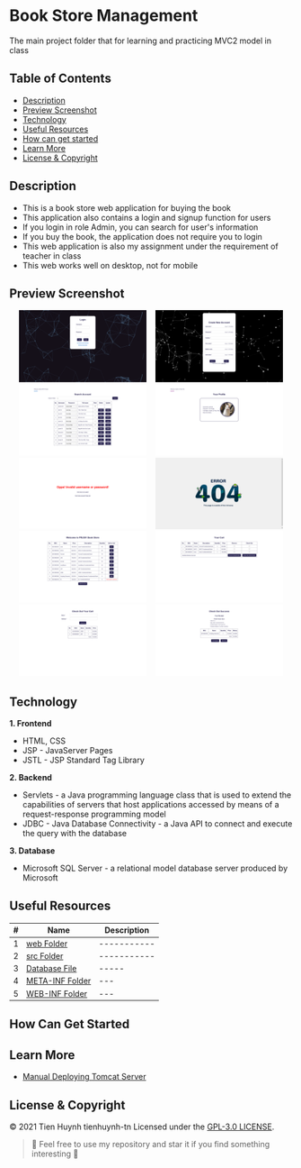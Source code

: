 # Book Store Management

The main project folder that for learning and practicing MVC2 model in class

## Table of Contents
- [Description](#description)
- [Preview Screenshot](#preview-screenshot)
- [Technology](#technology)
- [Useful Resources](#useful-resources)
- [How can get started](#how-can-get-started)
- [Learn More](#learn-more)
- [License & Copyright](#license--copyright)

## Description
- This is a book store web application for buying the book
- This application also contains a login and signup function for users
- If you login in role Admin, you can search for user's information
- If you buy the book, the application does not require you to login 
- This web application is also my assignment under the requirement of teacher in class
- This web works well on desktop, not for mobile

## Preview Screenshot

<div align="center">
  <img src="https://github.com/tienhuynh-tn/java-web-application-development-prj301/blob/master/Images/Book-Store-Project/LoginPage.png" alt="Login Page" width="45%"></img> &nbsp;&nbsp; <img src="https://github.com/tienhuynh-tn/java-web-application-development-prj301/blob/master/Images/Book-Store-Project/SignUpPage.png" alt="SignUp Page" width="45%"></img>
  <img src="https://github.com/tienhuynh-tn/java-web-application-development-prj301/blob/master/Images/Book-Store-Project/SearchPage.png" alt="Search Page" width="45%"></img> &nbsp;&nbsp; <img src="https://github.com/tienhuynh-tn/java-web-application-development-prj301/blob/master/Images/Book-Store-Project/Profile.png" alt="Profile" width="45%"></img>
  <img src="https://github.com/tienhuynh-tn/java-web-application-development-prj301/blob/master/Images/Book-Store-Project/Invalid.png" alt="Invalid" width="45%"></img> &nbsp;&nbsp; <img src="https://github.com/tienhuynh-tn/java-web-application-development-prj301/blob/master/Images/Book-Store-Project/Error404.png" alt="Error 404" width="45%"></img>
  <img src="https://github.com/tienhuynh-tn/java-web-application-development-prj301/blob/master/Images/Book-Store-Project/BookStore.png" alt="Book Store" width="45%"></img> &nbsp;&nbsp; <img src="https://github.com/tienhuynh-tn/java-web-application-development-prj301/blob/master/Images/Book-Store-Project/Cart.png" alt="View Cart" width="45%"></img>
  <img src="https://github.com/tienhuynh-tn/java-web-application-development-prj301/blob/master/Images/Book-Store-Project/CheckOut.png" alt="Check Out" width="45%"></img> &nbsp;&nbsp; <img src="https://github.com/tienhuynh-tn/java-web-application-development-prj301/blob/master/Images/Book-Store-Project/CheckOutSuccess.png" alt="Check Out Success" width="45%"></img>
</div>
  
## Technology
**1. Frontend**
  - HTML, CSS
  - JSP - JavaServer Pages
  - JSTL - JSP Standard Tag Library

**2. Backend**
  - Servlets - a Java programming language class that is used to extend the capabilities of servers that host applications accessed by means of a request-response programming model
  - JDBC - Java Database Connectivity - a Java API to connect and execute the query with the database

**3. Database**
  - Microsoft SQL Server - a relational model database server produced by Microsoft

## Useful Resources

#| Name | Description
-| ---- | -----------
1| [web Folder](https://github.com/tienhuynh-tn/java-web-application-development-prj301/tree/master/MVC2/web) | -----------
2| [src Folder](https://github.com/tienhuynh-tn/java-web-application-development-prj301/tree/master/MVC2/src/java) | -----------
3| [Database File](https://github.com/tienhuynh-tn/java-web-application-development-prj301/blob/master/MVC2/Database-PRJ301-MVC2.sql) | -----
4| [META-INF Folder](https://github.com/tienhuynh-tn/java-web-application-development-prj301/tree/master/MVC2/web/META-INF) | ---
5| [WEB-INF Folder](https://github.com/tienhuynh-tn/java-web-application-development-prj301/tree/master/MVC2/web/WEB-INF) | ---

## How Can Get Started

## Learn More
- [Manual Deploying Tomcat Server](https://github.com/tienhuynh-tn/java-web-application-development-prj301/tree/master/Manual%20Deploying%20Tomcat%20Server)

## License & Copyright
&copy; 2021 Tien Huynh tienhuynh-tn Licensed under the [GPL-3.0 LICENSE](https://github.com/tienhuynh-tn/java-web-application-development-prj301/blob/master/LICENSE).

> :love_you_gesture: Feel free to use my repository and star it if you find something interesting :love_you_gesture:
